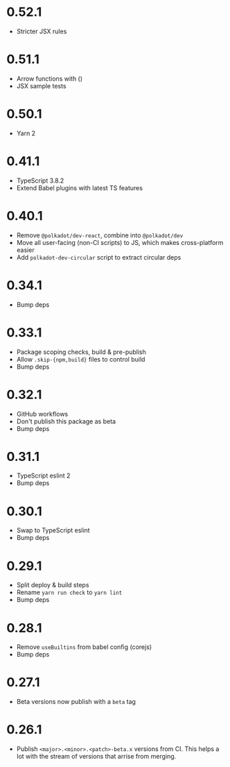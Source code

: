 # 0.52.1

- Stricter JSX rules

# 0.51.1

- Arrow functions with ()
- JSX sample tests

# 0.50.1

- Yarn 2

# 0.41.1

- TypeScript 3.8.2
- Extend Babel plugins with latest TS features

# 0.40.1

- Remove `@polkadot/dev-react`, combine into `@polkadot/dev`
- Move all user-facing (non-CI scripts) to JS, which makes cross-platform easier
- Add `polkadot-dev-circular` script to extract circular deps

# 0.34.1

- Bump deps

# 0.33.1

- Package scoping checks, build & pre-publish
- Allow `.skip-{npm,build}` files to control build
- Bump deps

# 0.32.1

- GitHub workflows
- Don't publish this package as beta
- Bump deps

# 0.31.1

- TypeScript eslint 2
- Bump deps

# 0.30.1

- Swap to TypeScript eslint
- Bump deps

# 0.29.1

- Split deploy & build steps
- Rename `yarn run check` to `yarn lint`
- Bump deps

# 0.28.1

- Remove `useBuiltins` from babel config (corejs)
- Bump deps

# 0.27.1

- Beta versions now publish with a `beta` tag

# 0.26.1

- Publish `<major>.<minor>.<patch>-beta.x` versions from CI. This helps a lot with the stream of versions that arrise from merging.
